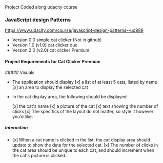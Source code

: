Project Coded along udacity course
### JavaScript design Patterns
https://www.udacity.com/course/javascript-design-patterns--ud989

* Version 0.0  simple cat clicker (Not in github) 
* Version 1.0 (v1.0) cat clicker duo
* Version 2.0 (v2.0) cat clicker Premium

#### Project Requirements for Cat Clicker Premium
##### Visuals
* The application should display
    [x] a list of at least 5 cats, listed by name
    [x] an area to display the selected cat
* In the cat display area, the following should be displayed

    [x] the cat's name
    [x] a picture of the cat
    [x] text showing the number of clicks
    [x] The specifics of the layout do not matter, so style it however you'd like.

##### Interaction
*
    [x] When a cat name is clicked in the list, the cat display area should update to show the data for the selected cat.
    [x] The number of clicks in the cat area should be unique to each cat, and should increment when the cat's picture is clicked.

